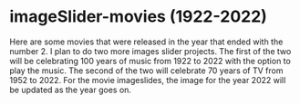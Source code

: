 # imageSlider-movies (1922-2022)

Here are some movies that were released in the year that ended with the number 2. I plan to do two more images slider projects. The first of the two will be celebrating 100 years of music from 1922 to 2022 with the option to play the music. The second of the two will celebrate 70 years of TV from 1952 to 2022. For the movie imageslides, the image for the year 2022 will be updated as the year goes on.
